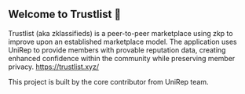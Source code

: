 ## Welcome to Trustlist 👋

Trustlist (aka zklassifieds) is a peer-to-peer marketplace using zkp to improve upon an established marketplace model. The application uses UniRep to provide members with provable reputation data, creating enhanced confidence within the community while preserving member privacy.
https://trustlist.xyz/

This project is built by the core contributor from UniRep team.
<!--

**Here are some ideas to get you started:**

🙋‍♀️ A short introduction - what is your organization all about?
🌈 Contribution guidelines - how can the community get involved?
👩‍💻 Useful resources - where can the community find your docs? Is there anything else the community should know?
🍿 Fun facts - what does your team eat for breakfast?
🧙 Remember, you can do mighty things with the power of [Markdown](https://docs.github.com/github/writing-on-github/getting-started-with-writing-and-formatting-on-github/basic-writing-and-formatting-syntax)
-->
